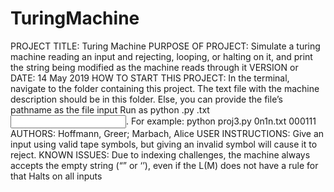 # TuringMachine
PROJECT TITLE: Turing Machine
PURPOSE OF PROJECT: Simulate a turing machine reading an input and rejecting, looping, or halting on it, and print the string being modified as the machine reads through it
VERSION or DATE: 14 May 2019
HOW TO START THIS PROJECT: 
In the terminal, navigate to the folder containing this project. 
The text file with the machine description should be in this folder. Else, you can provide the file’s pathname as the file input
Run as python <filename>.py <file>.txt <input string>. For example:
python proj3.py 0n1n.txt 000111
AUTHORS: Hoffmann, Greer; Marbach, Alice
USER INSTRUCTIONS:
Give an input using valid tape symbols, but giving an invalid symbol will cause it to reject.
KNOWN ISSUES:
Due to indexing challenges, the machine always accepts the empty string (“” or ‘’), even if the L(M) does not have a rule for that
Halts on all inputs
